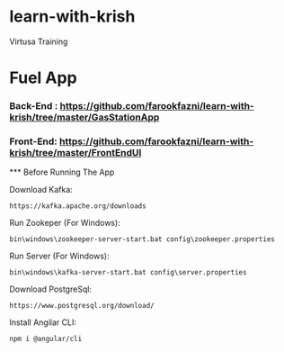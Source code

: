 # learn-with-krish
Virtusa Training
# Fuel App

### Back-End : https://github.com/farookfazni/learn-with-krish/tree/master/GasStationApp
### Front-End: https://github.com/farookfazni/learn-with-krish/tree/master/FrontEndUI

*** Before Running The App<br>

Download Kafka:<br>
```
https://kafka.apache.org/downloads
```
Run Zookeper (For Windows):
```
bin\windows\zookeeper-server-start.bat config\zookeeper.properties
```

Run Server (For Windows):
```
bin\windows\kafka-server-start.bat config\server.properties
```

Download PostgreSql:
```
https://www.postgresql.org/download/
```

Install Angilar CLI:
```
npm i @angular/cli
```
